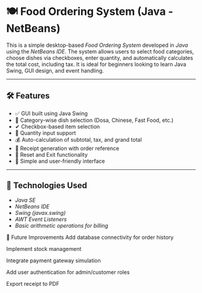 # 🍽 Food Ordering System (Java - NetBeans)

This is a simple desktop-based *Food Ordering System* developed in *Java* using the *NetBeans IDE*. The system allows users to select food categories, choose dishes via checkboxes, enter quantity, and automatically calculates the total cost, including tax. It is ideal for beginners looking to learn Java Swing, GUI design, and event handling.

---

## 🛠 Features

- ✅ GUI built using Java Swing
- 🍛 Category-wise dish selection (Dosa, Chinese, Fast Food, etc.)
- ✔ Checkbox-based item selection
- 🔢 Quantity input support
- 💰 Auto-calculation of subtotal, tax, and grand total
- 🧾 Receipt generation with order reference
- 🔄 Reset and Exit functionality
- 🎯 Simple and user-friendly interface

---

## 🧰 Technologies Used

- *Java SE*
- *NetBeans IDE*
- *Swing (javax.swing)*
- *AWT Event Listeners*
- *Basic arithmetic operations for billing*

🔄 Future Improvements
Add database connectivity for order history

Implement stock management

Integrate payment gateway simulation

Add user authentication for admin/customer roles

Export receipt to PDF
